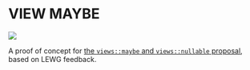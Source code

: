 # VIEW MAYBE #

![](https://github.com/steve-downey/view_maybe/actions/workflows/ci.yml/badge.svg)

A proof of concept for [the `views::maybe` and `views::nullable` proposal](https://www.open-std.org/jtc1/sc22/wg21/docs/papers/2023/p1255r10.pdf), based on LEWG feedback.
